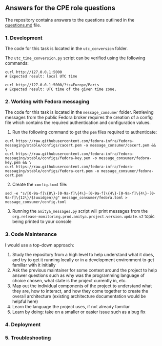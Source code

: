 ## Answers for the CPE role questions
The repository contains answers to the questions outlined in the [questions.md](questions.md) file.

### 1. Development
The code for this task is located in the `utc_conversion` folder.

The `utc_time_conversion.py` script can be verified using the following commands:
```
curl http://127.0.0.1:5000
# Expected result: local UTC time

curl http://127.0.0.1:5000/?tz=Europe/Paris
# Expected result: UTC time of the given time zone.
```
### 2. Working with Fedora messaging
The code for this task is located in the `message_consumer` folder. Retrieving messages from the public Fedora broker requires the creation of a config file which contains the required authentication and configuration values.

1. Run the following command to get the `pem` files required to authenticate:
```
curl https://raw.githubusercontent.com/fedora-infra/fedora-messaging/stable/configs/cacert.pem -o message_consumer/cecert.pem && \
curl https://raw.githubusercontent.com/fedora-infra/fedora-messaging/stable/configs/fedora-key.pem -o message_consumer/fedora-key.pem && \
curl https://raw.githubusercontent.com/fedora-infra/fedora-messaging/stable/configs/fedora-cert.pem -o message_consumer/fedora-cert.pem
```
2. Create the `config.toml` file:
```
sed -e "s/[0-9a-f]\{8\}-[0-9a-f]\{4\}-[0-9a-f]\{4\}-[0-9a-f]\{4\}-[0-9a-f]\{12\}/$(uuidgen)/g" message_consumer/fedora.toml > message_consumer/config.toml
```

3. Running the `anitya_messages.py` script will print messages from the `org.release-monitoring.prod.anitya.project.version.update.v2` topic being printed to your console

### 3. Code Maintenance
I would use a top-down approach:
1. Study the repository from a high level to help understand what it does, and try to get it running locally or in a development environment to get familiar with it initially
2. Ask the previous maintainer for some context around the project to help answer questions such as why was the programming language of choice chosen, what state is the project currently in, etc.
3. Map out the individual components of the project to understand what they are, how to interact, and how they come together to create the overall architecture (existing architecture documentation would be helpful here)
4. Learn the language the project uses, if not already familiar
5. Learn by doing: take on a smaller or easier issue such as a bug fix

### 4. Deployment

### 5. Troubleshooting
